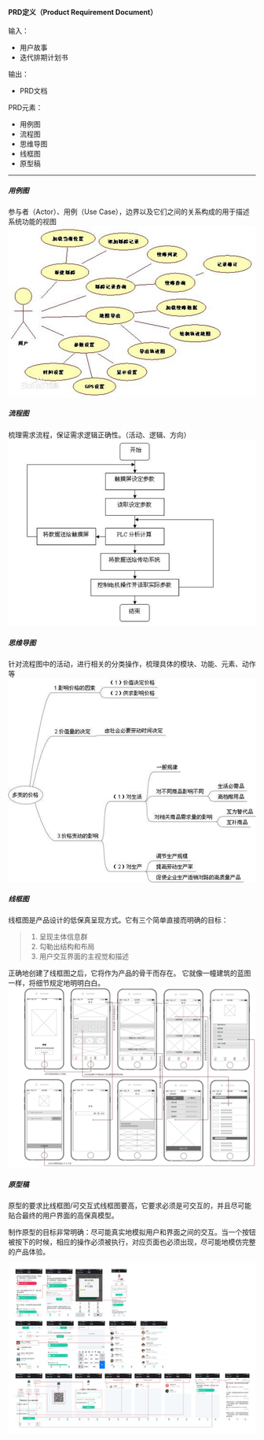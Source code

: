 #### PRD定义（Product Requirement Document）

输入：
* 用户故事
* 迭代排期计划书

输出：
* PRD文档

PRD元素：
* 用例图
* 流程图
* 思维导图
* 线框图
* 原型稿

---

##### 用例图
参与者（Actor）、用例（Use Case），边界以及它们之间的关系构成的用于描述系统功能的视图
![](/assets/user_case.jpg)

##### 流程图
梳理需求流程，保证需求逻辑正确性。（活动、逻辑、方向）
![](/assets/flow_chart.jpeg)

##### 思维导图
针对流程图中的活动，进行相关的分类操作，梳理具体的模块、功能、元素、动作等
![](/assets/mind_map.jpeg)

##### 线框图
线框图是产品设计的低保真呈现方式。它有三个简单直接而明确的目标：

> 1. 呈现主体信息群
> 2. 勾勒出结构和布局
> 3. 用户交互界面的主视觉和描述

正确地创建了线框图之后，它将作为产品的骨干而存在。
它就像一幢建筑的蓝图一样，将细节规定地明明白白。
![](/assets/line_drawing.jpeg)

##### 原型稿
原型的要求比线框图/可交互式线框图要高，它要求必须是可交互的，并且尽可能贴合最终的用户界面的高保真模型。

制作原型的目标非常明确：尽可能真实地模拟用户和界面之间的交互。当一个按钮被按下的时候，相应的操作必须被执行，对应页面也必须出现，尽可能地模仿完整的产品体验。

![](/assets/prototype.jpeg)